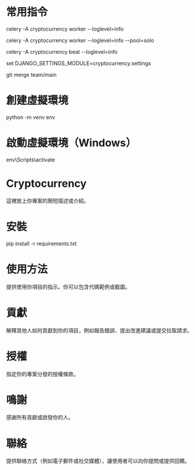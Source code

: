 # 常用指令
celery -A cryptocurrency worker --loglevel=info

celery -A cryptocurrency worker --loglevel=info --pool=solo

celery -A cryptocurrency beat --loglevel=info

set DJANGO_SETTINGS_MODULE=cryptocurrency.settings

git merge team/main
# 創建虛擬環境
python -m venv env

# 啟動虛擬環境（Windows）
env\Scripts\activate

# Cryptocurrency
這裡放上你專案的簡短描述或介紹。

# 安裝
pip install -r requirements.txt

# 使用方法
提供使用你項目的指示。你可以包含代碼範例或截圖。

# 貢獻
解釋其他人如何貢獻到你的項目，例如報告錯誤、提出改進建議或提交拉取請求。

# 授權
指定你的專案分發的授權條款。

# 鳴謝
感謝所有貢獻或啟發你的人。

# 聯絡
提供聯絡方式（例如電子郵件或社交媒體），讓使用者可以向你提問或提供回饋。
